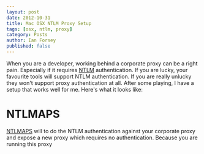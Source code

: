 ```yaml
---
layout: post
date: 2012-10-31
title: Mac OSX NTLM Proxy Setup
tags: [osx, ntlm, proxy]
category: Posts
author: Ian Forsey
published: false
---
```


When you are a developer, working behind a corporate proxy can be a right pain. Especially if it requires [NTLM](http://en.wikipedia.org/wiki/NTLM) authentication. If you are lucky, your favourite tools will support NTLM authentication. If you are really unlucky they won't support proxy authentication at all. After some playing, I have a setup that works well for me. Here's what it looks like:

# NTLMAPS

[NTLMAPS](http://ntlmaps.sourceforge.net/) will to do the NTLM authentication against your corporate proxy and expose a new proxy which requires no authentication. Because you are running this proxy 